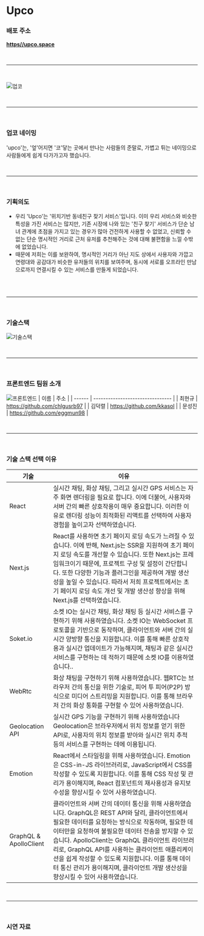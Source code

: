 # **Upco**

### 배포 주소

**[https//upco.space](https://upco.space)**

<br><hr><br>

![업코](https://img1.daumcdn.net/thumb/R1280x0/?scode=mtistory2&fname=https%3A%2F%2Fblog.kakaocdn.net%2Fdn%2FGmfpW%2Fbtr744UE9p6%2FLrJST6j0fpzxvwVe1KYkv1%2Fimg.png)

<br><hr><br>

### 업코 네이밍

'upco'는, '엎'어지면 '코'닿는 곳에서 만나는 사람들의 준말로,
가볍고 튀는 네이밍으로 사람들에게 쉽게 다가가고자 했습니다.

<br><hr><br>

### 기획의도

- 우리 'Upco'는 '위치기반 동네친구 찾기 서비스'입니다. 이미 우리 서비스와 비슷한 특성을 가진 서비스는 많지만, 기존 시장에 나와 있는 '친구 찾기' 서비스가 단순 남녀 관계에 초점을 가지고 있는 경우가 많아 건전하게 사용할 수 없었고, 신뢰할 수 없는 단순 명시적인 거리로 근처 유저를 추천해주는 것에 대해 불편함을 느낄 수밖에 없었습니다.
- 때문에 저희는 이를 보완하여, 명시적인 거리가 아닌 지도 상에서 사용자와 가깝고 연령대와 공감대가 비슷한 유저들의 위치를 보여주며, 동시에 서로를 오프라인 만남으로까지 연결시킬 수 있는 서비스를 만들게 되었습니다.
  <br><br>

<br><hr><br>

### 기술스택

![기술스택](https://img1.daumcdn.net/thumb/R1280x0/?scode=mtistory2&fname=https%3A%2F%2Fblog.kakaocdn.net%2Fdn%2FyhzQI%2Fbtr725mBy5N%2F1JJTfOTFpPeI9KMcdkUmgk%2Fimg.png)

<br><hr><br>

### 프론트엔드 팀원 소개

![프론트엔드](https://user-images.githubusercontent.com/120009393/231961114-a419c741-b6db-4982-820b-be55b4280340.png)
| 이름 | 주소 |
| ------ | -------------------------------- |
| 최현규 | https://github.com/chlgusrb97 |
| 김덕렬 | https://github.com/kkasol |
| 문성진 | https://github.com/eggmun98 |

<br><hr><br>

### 기술 스택 선택 이유

| 기술                   | 이유                                                                                                                                                                                                                                                                                                                                                                                                                                                        |
| ---------------------- | ----------------------------------------------------------------------------------------------------------------------------------------------------------------------------------------------------------------------------------------------------------------------------------------------------------------------------------------------------------------------------------------------------------------------------------------------------------- |
| React                  | 실시간 채팅, 화상 채팅, 그리고 실시간 GPS 서비스는 자주 화면 렌더링을 필요로 합니다. 이에 더불어, 사용자와 서버 간의 빠른 상호작용이 매우 중요합니다. 이러한 이유로 렌더링 성능이 최적화된 리액트를 선택하여 사용자 경험을 높이고자 선택하였습니다.                                                                                                                                                                                                         |
| Next.js                | React를 사용하면 초기 페이지 로딩 속도가 느려질 수 있습니다. 이에 반해, Next.js는 SSR을 지원하여 초기 페이지 로딩 속도를 개선할 수 있습니다. 또한 Next.js는 프레임워크이기 때문에, 프로젝트 구성 및 설정이 간단합니다. 또한 다양한 기능과 플러그인을 제공하여 개발 생산성을 높일 수 있습니다. 따라서 저희 프로젝트에서는 초기 페이지 로딩 속도 개선 및 개발 생산성 향상을 위해 Next.js를 선택하였습니다.                                                    |
| Soket.io               | 소켓 IO는 실시간 채팅, 화상 채팅 등 실시간 서비스를 구현하기 위해 사용하였습니다. 소켓 IO는 WebSocket 프로토콜을 기반으로 동작하며, 클라이언트와 서버 간의 실시간 양방향 통신을 지원합니다. 이를 통해 빠른 상호작용과 실시간 업데이트가 가능해지며, 채팅과 같은 실시간 서비스를 구현하는 데 적하기 때문에 소켓 IO를 이용하였습니다..                                                                                                                        |
| WebRtc                 | 화상 채팅을 구현하기 위해 사용하였습니다. 웹RTC는 브라우저 간의 통신을 위한 기술로, 피어 투 피어(P2P) 방식으로 미디어 스트리밍을 지원합니다. 이를 통해 브라우저 간의 화상 통화를 구현할 수 있어 사용하였습니다.                                                                                                                                                                                                                                             |
| Geolocation API        | 실시간 GPS 기능을 구현하기 위해 사용하였습니다 Geolocation은 브라우저에서 위치 정보를 얻기 위한 API로, 사용자의 위치 정보를 받아와 실시간 위치 추적 등의 서비스를 구현하는 데에 이용됩니다.                                                                                                                                                                                                                                                                 |
| Emotion                | React에서 스타일링을 위해 사용하였습니다. Emotion은 CSS-in-JS 라이브러리로, JavaScript에서 CSS를 작성할 수 있도록 지원합니다. 이를 통해 CSS 작성 및 관리가 용이해지며, React 컴포넌트의 재사용성과 유지보수성을 향상시킬 수 있어 사용하였습니다.                                                                                                                                                                                                            |
| GraphQL & ApolloClient | 클라이언트와 서버 간의 데이터 통신을 위해 사용하였습니다. GraphQL은 REST API와 달리, 클라이언트에서 필요한 데이터를 요청하는 방식으로 작동하며, 필요한 데이터만을 요청하여 불필요한 데이터 전송을 방지할 수 있습니다. ApolloClient는 GraphQL 클라이언트 라이브러리로, GraphQL API를 사용하는 클라이언트 애플리케이션을 쉽게 작성할 수 있도록 지원합니다. 이를 통해 데이터 통신 관리가 용이해지며, 클라이언트 개발 생산성을 향상시킬 수 있어 사용하였습니다. |

<br><hr><br>

### 시연 자료
